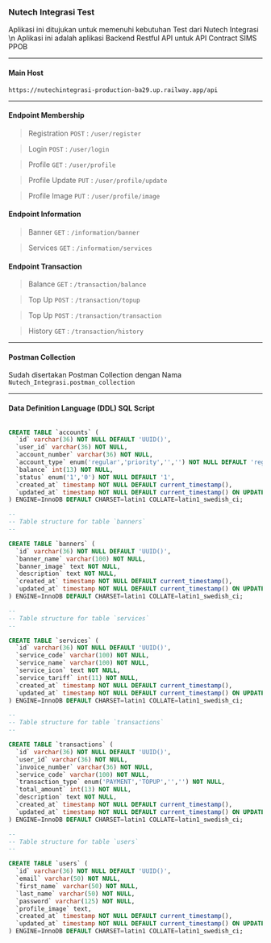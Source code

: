 ### Nutech Integrasi Test
Aplikasi ini ditujukan untuk memenuhi kebutuhan Test dari Nutech Integrasi \n
Aplikasi ini adalah aplikasi Backend Restful API untuk API Contract SIMS PPOB

* * *

#### Main Host

`https://nutechintegrasi-production-ba29.up.railway.app/api`

* * *

#### Endpoint Membership

> Registration `POST` : `/user/register`

> Login `POST` : `/user/login`

> Profile `GET` : `/user/profile`

> Profile Update `PUT` : `/user/profile/update`

> Profile Image `PUT` : `/user/profile/image`


#### Endpoint Information

> Banner `GET` : `/information/banner`

> Services `GET` : `/information/services`


#### Endpoint Transaction

> Balance `GET` : `/transaction/balance`

> Top Up `POST` : `/transaction/topup`

> Top Up `POST` : `/transaction/transaction`

> History `GET` : `/transaction/history` 

* * *

#### Postman Collection 
Sudah disertakan Postman Collection dengan Nama
`Nutech_Integrasi.postman_collection`

* * *

#### Data Definition Language (DDL) SQL Script
```sql

CREATE TABLE `accounts` (
  `id` varchar(36) NOT NULL DEFAULT 'UUID()',
  `user_id` varchar(36) NOT NULL,
  `account_number` varchar(36) NOT NULL,
  `account_type` enum('regular','priority','','') NOT NULL DEFAULT 'regular',
  `balance` int(13) NOT NULL,
  `status` enum('1','0') NOT NULL DEFAULT '1',
  `created_at` timestamp NOT NULL DEFAULT current_timestamp(),
  `updated_at` timestamp NOT NULL DEFAULT current_timestamp() ON UPDATE current_timestamp()
) ENGINE=InnoDB DEFAULT CHARSET=latin1 COLLATE=latin1_swedish_ci;

--
-- Table structure for table `banners`
--

CREATE TABLE `banners` (
  `id` varchar(36) NOT NULL DEFAULT 'UUID()',
  `banner_name` varchar(100) NOT NULL,
  `banner_image` text NOT NULL,
  `description` text NOT NULL,
  `created_at` timestamp NOT NULL DEFAULT current_timestamp(),
  `updated_at` timestamp NOT NULL DEFAULT current_timestamp() ON UPDATE current_timestamp()
) ENGINE=InnoDB DEFAULT CHARSET=latin1 COLLATE=latin1_swedish_ci;

--
-- Table structure for table `services`
--

CREATE TABLE `services` (
  `id` varchar(36) NOT NULL DEFAULT 'UUID()',
  `service_code` varchar(100) NOT NULL,
  `service_name` varchar(100) NOT NULL,
  `service_icon` text NOT NULL,
  `service_tariff` int(11) NOT NULL,
  `created_at` timestamp NOT NULL DEFAULT current_timestamp(),
  `updated_at` timestamp NOT NULL DEFAULT current_timestamp() ON UPDATE current_timestamp()
) ENGINE=InnoDB DEFAULT CHARSET=latin1 COLLATE=latin1_swedish_ci;

--
-- Table structure for table `transactions`
--

CREATE TABLE `transactions` (
  `id` varchar(36) NOT NULL DEFAULT 'UUID()',
  `user_id` varchar(36) NOT NULL,
  `invoice_number` varchar(36) NOT NULL,
  `service_code` varchar(100) NOT NULL,
  `transaction_type` enum('PAYMENT','TOPUP','','') NOT NULL,
  `total_amount` int(13) NOT NULL,
  `description` text NOT NULL,
  `created_at` timestamp NOT NULL DEFAULT current_timestamp(),
  `updated_at` timestamp NOT NULL DEFAULT current_timestamp() ON UPDATE current_timestamp()
) ENGINE=InnoDB DEFAULT CHARSET=latin1 COLLATE=latin1_swedish_ci;

--
-- Table structure for table `users`
--

CREATE TABLE `users` (
  `id` varchar(36) NOT NULL DEFAULT 'UUID()',
  `email` varchar(50) NOT NULL,
  `first_name` varchar(50) NOT NULL,
  `last_name` varchar(50) NOT NULL,
  `password` varchar(125) NOT NULL,
  `profile_image` text,
  `created_at` timestamp NOT NULL DEFAULT current_timestamp(),
  `updated_at` timestamp NOT NULL DEFAULT current_timestamp() ON UPDATE current_timestamp()
) ENGINE=InnoDB DEFAULT CHARSET=latin1 COLLATE=latin1_swedish_ci;

```

